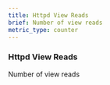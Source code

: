 ```yaml
---
title: Httpd View Reads
brief: Number of view reads
metric_type: counter
---
```

### Httpd View Reads

Number of view reads